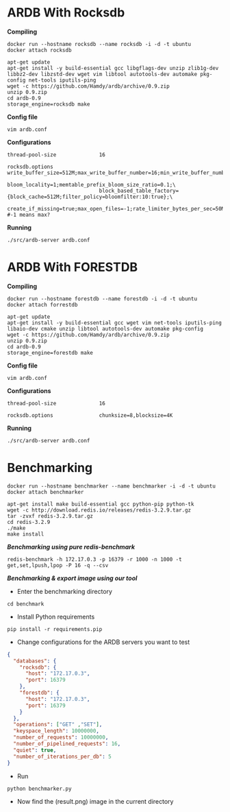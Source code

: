 ARDB With Rocksdb
=================

**Compiling**

```
docker run --hostname rocksdb --name rocksdb -i -d -t ubuntu
docker attach rocksdb

apt-get update
apt-get install -y build-essential gcc libgflags-dev unzip zlib1g-dev libbz2-dev libzstd-dev wget vim libtool autotools-dev automake pkg-config net-tools iputils-ping
wget -c https://github.com/Hamdy/ardb/archive/0.9.zip
unzip 0.9.zip
cd ardb-0.9
storage_engine=rocksdb make
```

**Config file**

```
vim ardb.conf

```

**Configurations**
```
thread-pool-size              16

rocksdb.options               write_buffer_size=512M;max_write_buffer_number=16;min_write_buffer_number_to_merge=2;compression=kSnappyCompression;\
                              bloom_locality=1;memtable_prefix_bloom_size_ratio=0.1;\
                              block_based_table_factory={block_cache=512M;filter_policy=bloomfilter:10:true};\
                              create_if_missing=true;max_open_files=-1;rate_limiter_bytes_per_sec=50M  #-1 means max?

```

**Running**
```
./src/ardb-server ardb.conf

```

ARDB With FORESTDB
==================

**Compiling**

```
docker run --hostname forestdb --name forestdb -i -d -t ubuntu
docker attach forrestdb

apt-get update
apt-get install -y build-essential gcc wget vim net-tools iputils-ping libaio-dev cmake unzip libtool autotools-dev automake pkg-config
wget -c https://github.com/Hamdy/ardb/archive/0.9.zip
unzip 0.9.zip
cd ardb-0.9
storage_engine=forestdb make
```

**Config file**

```
vim ardb.conf

```

**Configurations**
```
thread-pool-size              16

rocksdb.options               chunksize=8,blocksize=4K

```

**Running**
```
./src/ardb-server ardb.conf

```



Benchmarking
============

```
docker run --hostname benchmarker --name benchmarker -i -d -t ubuntu
docker attach benchmarker

apt-get install make build-essential gcc python-pip python-tk
wget -c http://download.redis.io/releases/redis-3.2.9.tar.gz
tar -zvxf redis-3.2.9.tar.gz
cd redis-3.2.9
./make
make install
```

***Benchmarking using pure redis-benchmark***

```
redis-benchmark -h 172.17.0.3 -p 16379 -r 1000 -n 1000 -t get,set,lpush,lpop -P 16 -q --csv
```

***Benchmarking & export image using our tool***

- Enter the benchmarking directory
```
cd benchmark
```

- Install Python requirements
```
pip install -r requirements.pip

```

- Change configurations for the ARDB servers you want to test

```json
{
  "databases": {
    "rocksdb": {
      "host": "172.17.0.3",
      "port": 16379
    },
    "forestdb": {
      "host": "172.17.0.3",
      "port": 16379
    }
  },
  "operations": ["GET" ,"SET"],
  "keyspace_length": 10000000,
  "number_of_requests": 10000000,
  "number_of_pipelined_requests": 16,
  "quiet": true,
  "number_of_iterations_per_db": 5
}
```


- Run
```
python benchmarker.py
```

- Now find the (result.png) image in the current directory

